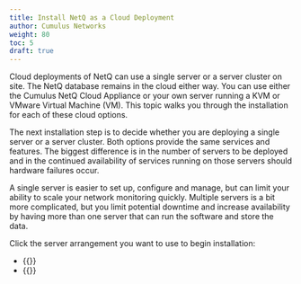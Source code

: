 ```yaml
---
title: Install NetQ as a Cloud Deployment
author: Cumulus Networks
weight: 80
toc: 5
draft: true
---
```

Cloud deployments of NetQ can use a single server or a server cluster on site. The NetQ database remains in the cloud either way.  You can use either the Cumulus NetQ Cloud Appliance or your own server running a KVM or VMware Virtual Machine (VM). This topic walks you through the installation for each of these cloud options.

The next installation step is to decide whether you are deploying a single server or a server cluster. Both options provide the same services and features. The biggest difference is in the number of servers to be deployed and in the continued availability of services running on those servers should hardware failures occur.

A single server is easier to set up, configure and manage, but can limit your ability to scale your network monitoring quickly. Multiple servers is a bit more complicated, but you limit potential downtime and increase availability by having more than one server that can run the software and store the data.

Click the server arrangement you want to use to begin installation:

- {{<link title="Choose a Cloud System Platform" text="Use a Single Server Arrangement">}}
- {{<link title="Choose a Cloud System Platform for Your Cluster" text="Use a Server Cluster Arrangement">}}
